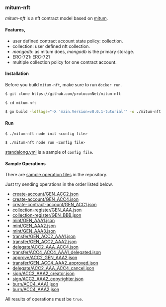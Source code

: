 ### mitum-nft

*mitum-nft* is a nft contract model based on [mitum](https://github.com/ProtoconNet/mitum).

#### Features,

* user defined contract account state policy: collection.
* collection: user defined nft collection.
* *mongodb*: as mitum does, *mongodb* is the primary storage.
* ERC-721: ERC-721
* multiple collection policy for one contract account.

#### Installation

Before you build `mitum-nft`, make sure to run `docker run`.

```sh
$ git clone https://github.com/protoconNet/mitum-nft

$ cd mitum-nft

$ go build -ldflags="-X 'main.Version=v0.0.1-tutorial'" -o ./mitum-nft ./main.go
```

#### Run

```sh
$ ./mitum-nft node init <config file>

$ ./mitum-nft node run <config file>
```

[standalong.yml](standalone.yml) is a sample of `config file`.

#### Sample Operations

There are [sample operation files](sample/) in the repository.

Just try sending operations in the order listed below.

- [create-account/GEN_ACC2.json](sample/create-account/GEN_ACC2.json)
- [create-account/GEN_ACC4.json](sample/create-account/GEN_ACC4.json)
- [create-contract-account/GEN_ACC1.json](sample/create-contract-account/GEN_ACC1.json)
- [collection-register/GEN_AAA.json](sample/collection-register/GEN_AAA.json)
- [collection-register/GEN_BBB.json](sample/collection-register/GEN_BBB.json)
- [mint/GEN_AAA1.json](sample/mint/GEN_AAA1.json)
- [mint/GEN_AAA2.json](sample/mint/GEN_ACC2.json)
- [mint/GEN_AAA3.json](sample/mint/GEN_ACC3.json)
- [transfer/GEN_ACC2_AAA1.json](sample/transfer/GEN_ACC2_AAA1.json)
- [transfer/GEN_ACC2_AAA2.json](sample/transfer/GEN_ACC2_AAA2.json)
- [delegate/ACC2_AAA_ACC4.json](sample/delegate/ACC2_ACC4.json)
- [transfer/ACC4_ACC4_AAA1_delegated.json](sample/transfer/ACC4_ACC4_AAA1_delegated.json)
- [approve/ACC2_GEN_AAA2.json](sample/approve/ACC2_GEN_AAA2.json)
- [transfer/GEN_ACC4_AAA2_approved.json](sample/transfer/GEN_ACC4_AAA2_approved.json)
- [delegate/ACC2_AAA_ACC4_cancel.json](sample/delegate/ACC2_ACC4_cancel.json)
- [sign/ACC2_AAA2_creator.json](sample/sign/ACC2_AAA2_creator.json)
- [sign/ACC2_AAA2_copyrighter.json](sample/sign/ACC2_AAA2_copyrighter.json)
- [burn/ACC4_AAA1.json](sample/burn/ACC4_AAA1.json)
- [burn/ACC4_AAA2.json](sample/burn/ACC4_AAA2.json)

All results of operations must be `true`.